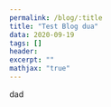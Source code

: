 ```yaml
---
permalink: /blog/:title
title: "Test Blog dua"
data: 2020-09-19
tags: []
header:
excerpt: ""
mathjax: "true"
---
```


dad
